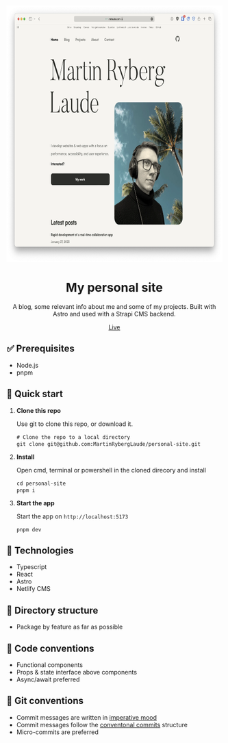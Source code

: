 <p align="center">
   <img src="https://github.com/MartinRybergLaude/personal-site/blob/main/public/images/site_screenshot.webp?raw=true" height="600" alt="">
</p>
<h1 align="center">
  My personal site
</h1>
<p align="center">
  A blog, some relevant info about me and some of my projects. Built with Astro and used with a Strapi CMS backend.
</p>
<p align="center">
    <a href="https://mrlaude.com">Live</a>
</p>

## ✅ Prerequisites

- Node.js
- pnpm

## 🚀 Quick start

1.  **Clone this repo**

    Use git to clone this repo, or download it.

    ```shell
    # Clone the repo to a local directory
    git clone git@github.com:MartinRybergLaude/personal-site.git
    ```

2.  **Install**

    Open cmd, terminal or powershell in the cloned direcory and install

    ```shell
    cd personal-site
    pnpm i
    ```

3.  **Start the app**

    Start the app on `http://localhost:5173`

    ```shell
    pnpm dev
    ```

## 🧐 Technologies

- Typescript
- React
- Astro
- Netlify CMS

## 📁 Directory structure

- Package by feature as far as possible

## 📑 Code conventions

- Functional components
- Props & state interface above components
- Async/await preferred

## 📑 Git conventions

- Commit messages are written in <a href="https://en.wikipedia.org/wiki/Imperative_mood">imperative mood</a>
- Commit messages follow the [conventonal commits](https://www.conventionalcommits.org/en/v1.0.0/) structure
- Micro-commits are preferred
